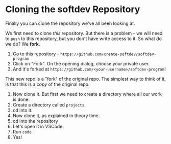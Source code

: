 # Cloning the softdev Repository

Finally you can clone the repository we've all been looking at.

We first need to clone _this_ repository.
But there is a problem - we will need to `push` to this repository,
but you don't have write access to it. So what do we do? We **fork**.

1. Go to this repository - `https://github.com/create-softdev/softdev-program`
1. Click on "Fork". On the opening dialog, choose your private user.
1. And it's forked at `https://github.com/<your-username>/softdev-program`!

This new repo is a "fork" of the original repo.
The simplest way to think of it, is that this is a _copy_ of the original repo.

1. Now clone it. But first we need to create a directory where all our work is done:
1. Create a directory called `projects`.
1. cd into it.
1. Now clone it, as explained in theory time.
1. cd into the repository
1. Let's open it in VSCode:
1. Run `code .`
1. Yes!
